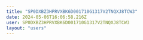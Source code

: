 ```yaml
---
title: "SP0DXBZ3HPRVXBK6D001710G1317V2TNQXJ8TCW3"
date: 2024-05-06T16:06:58.216Z
user: SP0DXBZ3HPRVXBK6D001710G1317V2TNQXJ8TCW3
layout: "users"
---
```

    